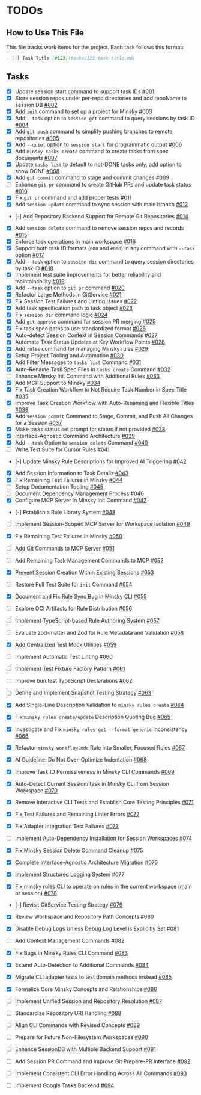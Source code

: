 # TODOs

## How to Use This File

This file tracks work items for the project. Each task follows this format:

```markdown
- [ ] Task Title [#123](tasks/123-task-title.md)
```

## Tasks

- [x] Update session start command to support task IDs [#001](tasks/001-update-session-start-task-id.md)
- [x] Store session repos under per-repo directories and add repoName to session DB [#002](tasks/002-per-repo-session-storage.md)
- [x] Add `init` command to set up a project for Minsky [#003](tasks/003-add-init-command.md)
- [x] Add `--task` option to `session get` command to query sessions by task ID [#004](tasks/004-add-task-option-to-session-get.md)
- [x] Add `git push` command to simplify pushing branches to remote repositories [#005](tasks/005-add-git-push-command.md)
- [x] Add `--quiet` option to `session start` for programmatic output [#006](tasks/006-add-quiet-option-to-session-start.md)
- [x] Add `minsky tasks create` command to create tasks from spec documents [#007](tasks/007-add-tasks-create-command.md)
- [x] Update `tasks list` to default to not-DONE tasks only, add option to show DONE [#008](tasks/008-update-tasks-list-hide-done.md)
- [x] Add `git commit` command to stage and commit changes [#009](tasks/009-add-git-commit-command.md)
- [ ] Enhance `git pr` command to create GitHub PRs and update task status [#010](tasks/010-enhance-git-pr-command.md)
- [x] Fix `git pr` command and add proper tests [#011](tasks/011-fix-git-pr-command-and-add-proper-tests.md)
- [x] Add `session update` command to sync session with main branch [#012](tasks/012-add-session-update-command.md)
- [-] Add Repository Backend Support for Remote Git Repositories [#014](tasks/014-add-repository-backend-support.md)
- [x] Add `session delete` command to remove session repos and records [#015](tasks/015-add-session-delete-command.md)
- [x] Enforce task operations in main workspace [#016](tasks/016-enforce-main-workspace-task-operations.md)
- [x] Support both task ID formats (`000` and `#000`) in any command with `--task` option [#017](tasks/017-support-task-id-format-in-task-option.md)
- [x] Add `--task` option to `session dir` command to query session directories by task ID [#018](tasks/018-add-task-option-to-session-dir.md)
- [x] Implement test suite improvements for better reliability and maintainability [#019](tasks/019-implement-test-suite-improvements.md)
- [x] Add `--task` option to `git pr` command [#020](tasks/020-add-task-option-to-git-pr.md)
- [x] Refactor Large Methods in GitService [#021](tasks/021-refactor-large-methods-in-git-service.md)
- [x] Fix Session Test Failures and Linting Issues [#022](tasks/022-fix-session-test-failures.md)
- [x] Add task specification path to task object [#023](tasks/023-add-task-spec-path-to-task-object.md)
- [x] Fix `session dir` command logic [#024](tasks/024-fix-session-dir-command-logic.md)
- [x] Add `git approve` command for session PR merging [#025](tasks/025-add-git-approve-command.md)
- [x] Fix task spec paths to use standardized format [#026](tasks/026-fix-task-spec-paths.md)
- [x] Auto-detect Session Context in Session Commands [#027](tasks/027-autodetect-session-in-commands.md)
- [x] Automate Task Status Updates at Key Workflow Points [#028](process/tasks/028-automate-task-status-updates-at-key-workflow-points.md)
- [x] Add `rules` command for managing Minsky rules [#029](process/tasks/029-add-rules-command.md)
- [x] Setup Project Tooling and Automation [#030](process/tasks/030-setup-project-tooling-and-automation.md)
- [x] Add Filter Messages to `tasks list` Command [#031](tasks/031-add-task-filter-messages.md)
- [x] Auto-Rename Task Spec Files in `tasks create` Command [#032](tasks/032-auto-rename-task-spec-files.md)
- [ ] Enhance Minsky Init Command with Additional Rules [#033](tasks/033-enhance-init-command-with-additional-rules.md)
- [x] Add MCP Support to Minsky [#034](process/tasks/034-mcp-support.md)
- [x] Fix Task Creation Workflow to Not Require Task Number in Spec Title [#035](process/tasks/035-task-create-title-workflow-fix.md)
- [x] Improve Task Creation Workflow with Auto-Renaming and Flexible Titles [#036](tasks/036-improve-task-creation-workflow.md)
- [x] Add `session commit` Command to Stage, Commit, and Push All Changes for a Session [#037](tasks/037-session-commit-command.md)
- [x] Make tasks status set prompt for status if not provided [#038](tasks/038-tasks-status-set-prompt.md)
- [x] Interface-Agnostic Command Architecture [#039](process/tasks/039-interface-agnostic-commands.md)
- [x] Add `--task` Option to `session delete` Command [#040](process/tasks/040-add-task-option-to-session-delete-command.md)
- [ ] Write Test Suite for Cursor Rules [#041](process/tasks/041-write-test-suite-for-cursor-rules.md)
- [-] Update Minsky Rule Descriptions for Improved AI Triggering [#042](process/tasks/042-update-minsky-rule-descriptions-for-improved-ai-triggering.md)
- [x] Add Session Information to Task Details [#043](tasks/043-add-session-information-to-task-details.md)
- [x] Fix Remaining Test Failures in Minsky [#044](process/tasks/044-fix-remaining-test-failures-in-minsky.md)
- [ ] Setup Documentation Tooling [#045](process/tasks/045-setup-documentation-tooling.md)
- [ ] Document Dependency Management Process [#046](process/tasks/046-document-dependency-management-process.md)
- [x] Configure MCP Server in Minsky Init Command [#047](process/tasks/047-configure-mcp-server-in-minsky-init-command.md)
- [-] Establish a Rule Library System [#048](process/tasks/048-establish-a-rule-library-system.md)
- [ ] Implement Session-Scoped MCP Server for Workspace Isolation [#049](process/tasks/049-implement-session-scoped-mcp-server-for-workspace-isolation.md)
- [x] Fix Remaining Test Failures in Minsky [#050](process/tasks/050-fix-remaining-test-failures-in-minsky.md)
- [ ] Add Git Commands to MCP Server [#051](process/tasks/051-add-git-commands-to-mcp-server.md)
- [ ] Add Remaining Task Management Commands to MCP [#052](process/tasks/052-add-remaining-task-management-commands-to-mcp.md)
- [x] Prevent Session Creation Within Existing Sessions [#053](process/tasks/053-prevent-session-creation-within-existing-sessions.md)

- [ ] Restore Full Test Suite for `init` Command [#054](process/tasks/054-restore-full-test-suite-for-init-command.md)

- [x] Document and Fix Rule Sync Bug in Minsky CLI [#055](process/tasks/055-document-and-fix-rule-sync-bug-in-minsky-cli.md)

- [ ] Explore OCI Artifacts for Rule Distribution [#056](process/tasks/056-explore-oci-artifacts-for-rule-distribution.md)

- [ ] Implement TypeScript-based Rule Authoring System [#057](process/tasks/057-implement-typescript-based-rule-authoring-system.md)

- [ ] Evaluate zod-matter and Zod for Rule Metadata and Validation [#058](process/tasks/058-evaluate-zod-matter-and-zod-for-rule-metadata-and-validation.md)

- [x] Add Centralized Test Mock Utilities [#059](process/tasks/059-add-centralized-test-mock-utilities.md)

- [ ] Implement Automatic Test Linting [#060](process/tasks/060-implement-automatic-test-linting.md)

- [ ] Implement Test Fixture Factory Pattern [#061](process/tasks/061-implement-test-fixture-factory-pattern.md)

- [ ] Improve bun:test TypeScript Declarations [#062](process/tasks/062-improve-bun-test-typescript-declarations.md)

- [ ] Define and Implement Snapshot Testing Strategy [#063](process/tasks/063-define-and-implement-snapshot-testing-strategy.md)

- [x] Add Single-Line Description Validation to `minsky rules create` [#064](process/tasks/064-add-single-line-description-validation-to-minsky-rules-create-.md)

- [x] Fix `minsky rules create/update` Description Quoting Bug [#065](process/tasks/065-fix-minsky-rules-create-update-description-quoting-bug.md)

- [x] Investigate and Fix `minsky rules get --format generic` Inconsistency [#066](process/tasks/066-investigate-and-fix-minsky-rules-get-format-generic-inconsistency.md)

- [x] Refactor `minsky-workflow.mdc` Rule into Smaller, Focused Rules [#067](process/tasks/067-refactor-minsky-workflow-mdc-rule-into-smaller-focused-rules.md)

- [x] AI Guideline: Do Not Over-Optimize Indentation [#068](process/tasks/068-ai-guideline-do-not-over-optimize-indentation.md)

- [x] Improve Task ID Permissiveness in Minsky CLI Commands [#069](process/tasks/069-improve-task-id-permissiveness-in-minsky-cli-commands.md)

- [x] Auto-Detect Current Session/Task in Minsky CLI from Session Workspace [#070](process/tasks/070-auto-detect-current-session-task-in-minsky-cli-from-session-workspace.md)

- [x] Remove Interactive CLI Tests and Establish Core Testing Principles [#071](process/tasks/071-remove-interactive-cli-tests-and-establish-core-testing-principles.md)

- [x] Fix Test Failures and Remaining Linter Errors [#072](process/tasks/072-fix-test-failures-and-remaining-linter-errors.md)

- [x] Fix Adapter Integration Test Failures [#073](process/tasks/073-fix-adapter-integration-test-failures.md)

- [ ] Implement Auto-Dependency Installation for Session Workspaces [#074](process/tasks/074-implement-auto-dependency-installation-for-session-workspaces.md)

- [x] Fix Minsky Session Delete Command Cleanup [#075](process/tasks/075-fix-minsky-session-delete-command-cleanup.md)

- [x] Complete Interface-Agnostic Architecture Migration [#076](process/tasks/076-complete-interface-agnostic-architecture-migration.md)

- [x] Implement Structured Logging System [#077](process/tasks/077-implement-structured-logging-system.md)

- [x] Fix minsky rules CLI to operate on rules in the current workspace (main or session) [#078](process/tasks/078-fix-minsky-rules-cli-to-operate-on-rules-in-the-current-workspace-main-or-session-.md)

- [-] Revisit GitService Testing Strategy [#079](process/tasks/079-revisit-gitservice-testing-strategy.md)

- [x] Review Workspace and Repository Path Concepts [#080](process/tasks/080-review-workspace-and-repository-path-concepts.md)

- [x] Disable Debug Logs Unless Debug Log Level is Explicitly Set [#081](process/tasks/081-disable-debug-logs-unless-debug-log-level-is-explicitly-set.md)

- [ ] Add Context Management Commands [#082](process/tasks/082-add-context-management-commands.md)

- [x] Fix Bugs in Minsky Rules CLI Command [#083](process/tasks/083-fix-bugs-in-minsky-rules-cli-command.md)

- [x] Extend Auto-Detection to Additional Commands [#084](process/tasks/084-extend-auto-detection-to-additional-commands.md)

- [x] Migrate CLI adapter tests to test domain methods instead [#085](process/tasks/085-migrate-cli-adapter-tests-to-test-domain-methods-instead.md)

- [x] Formalize Core Minsky Concepts and Relationships [#086](process/tasks/086-formalize-core-minsky-concepts-and-relationships.md)

- [ ] Implement Unified Session and Repository Resolution [#087](process/tasks/087-implement-unified-session-and-repository-resolution.md)

- [ ] Standardize Repository URI Handling [#088](process/tasks/088-standardize-repository-uri-handling.md)

- [ ] Align CLI Commands with Revised Concepts [#089](process/tasks/089-align-cli-commands-with-revised-concepts.md)

- [ ] Prepare for Future Non-Filesystem Workspaces [#090](process/tasks/090-prepare-for-future-non-filesystem-workspaces.md)

- [ ] Enhance SessionDB with Multiple Backend Support [#091](process/tasks/091-enhance-sessiondb-with-multiple-backend-support.md)

- [ ] Add Session PR Command and Improve Git Prepare-PR Interface [#092](process/tasks/092-add-session-pr-command-and-improve-git-prepare-pr-interface.md)

- [ ] Implement Consistent CLI Error Handling Across All Commands [#093](process/tasks/093-implement-consistent-cli-error-handling-across-all-commands.md)

- [ ] Implement Google Tasks Backend [#094](process/tasks/094-implement-google-tasks-backend.md)
